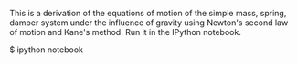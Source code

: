 This is a derivation of the equations of motion of the simple mass, spring,
damper system under the influence of gravity using Newton's second law of
motion and Kane's method. Run it in the IPython notebook.

$ ipython notebook

